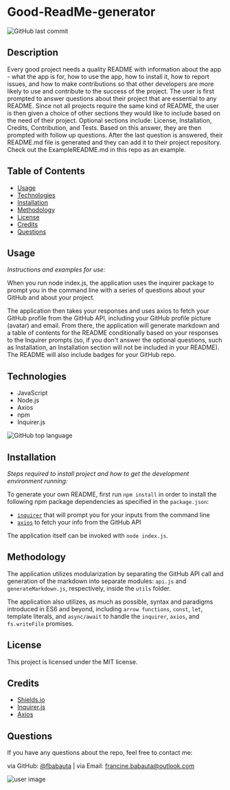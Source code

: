 # Good-ReadMe-generator

![GitHub last commit](https://img.shields.io/github/last-commit/fbabauta/Good-ReadMe-generator)

## Description
Every good project needs a quality README with information about the app - what the app is for, how to use the app, how to install it, how to report issues, and how to make contributions so that other developers are more likely to use and contribute to the success of the project. The user is first prompted to answer questions about their project that are essential to any README. Since not all projects require the same kind of README, the user is then given a choice of other sections they would like to include based on the need of their project. Optional sections include: License, Installation, Credits, Contribution, and Tests. Based on this answer, they are then prompted with follow up questions. After the last question is answered, their README.md file is generated and they can add it to their project repository. Check out the ExampleREADME.md in this repo as an example. 

## Table of Contents
  - [Usage](#usage)
  - [Technologies](#technologies)
  - [Installation](#installation)
  - [Methodology](#methodology)
  - [License](#license)
  - [Credits](#credits)
  - [Questions](#questions)

## Usage

*Instructions and examples for use:*


When you run node index.js, the application uses the inquirer package to prompt you in the command line with a series of questions about your GitHub and about your project.

The application then takes your responses and uses axios to fetch your GitHub profile from the GitHub API, including your GitHub profile picture (avatar) and email. From there, the application will generate markdown and a table of contents for the README conditionally based on your responses to the Inquirer prompts (so, if you don't answer the optional questions, such as Installation, an Installation section will not be included in your README). The README will also include badges for your GitHub repo.

## Technologies
* JavaScript
* Node.js
* Axios
* npm
* Inquirer.js

![GitHub top language](https://img.shields.io/github/languages/top/fbabauta/Good-ReadMe-generator)


## Installation
*Steps required to install project and how to get the development environment running:*

To generate your own README, first run `npm install` in order to install the following npm package dependencies as specified in the `package.json`:
  * [`inquirer`](https://www.npmjs.com/package/inquirer) that will prompt you for your inputs from the command line 
  * [`axios`](https://www.npmjs.com/package/axios) to fetch your info from the GitHub API

The application itself can be invoked with `node index.js`.

## Methodology

The application utilizes modularization by separating the GitHub API call and generation of the markdown into separate modules: `api.js` and `generateMarkdown.js`, respectively, inside the `utils` folder.

The application also utilizes, as much as possible, syntax and paradigms introduced in ES6 and beyond, including `arrow functions`, `const`, `let`, template literals, and `async/await` to handle the `inquirer`, `axios`, and `fs.writeFile` promises.

## License
This project is licensed under the MIT license.

## Credits
* [Shields.io](https://github.com/badges/shields)
* [Inquirer.js](https://www.npmjs.com/package/inquirer)
* [Axios](https://github.com/axios/axios)

## Questions
If you have any questions about the repo, feel free to contact me:

via GitHub: [@fbabauta](https://api.github.com/users/fbabauta) | via Email: francine.babauta@outlook.com

![user image](https://avatars1.githubusercontent.com/u/70370805?s=460&u=1cd11eb811c3ac3a5d189a21702c464e28dbc8bf&v=4)

